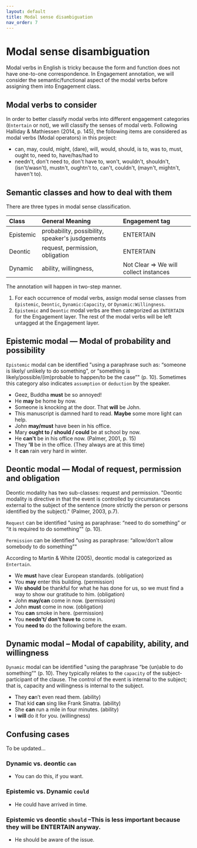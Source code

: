 ```yaml
---
layout: default
title: Modal sense disambiguation
nav_order: 7
---
```

# Modal sense disambiguation

Modal verbs in English is tricky because the form and function does not have one-to-one correspondence. 
In Engagement annotation, we will consider the semantic/functional aspect of the modal verbs before assigning them into Engagement class.

## Modal verbs to consider
In order to better classify modal verbs into different engagement categories (`Entertain` or not), we will classify the senses of modal verb.
Following Halliday & Mathiessen (2014, p. 145), the following items are considered as modal verbs (Modal operators) in this project:
- can, may, could, might, (dare), will, would, should, is to, was to, must, ought to, need to, have/has/had to
- needn't, don't need to, don't have to, won't, wouldn't, shouldn't, (isn't/wasn't), mustn't, oughtn't to, can't, couldn't, (mayn't, mightn't, haven't to).

## Semantic classes and how to deal with them
There are three types in modal sense classification.

| Class     | General Meaning                                 | Engagement tag                         |
| :-------- | :---------------------------------------------- | :------------------------------------- |
| Epistemic | probability, possibility, speaker's jusdgements | ENTERTAIN                              |
| Deontic   | request, permission, obligation                 | ENTERTAIN                              |
| Dynamic   | ability, willingness,                           | Not Clear => We will collect instances |

The annotation will happen in two-step manner. 
1) For each occurrence of modal verbs, assign modal sense classes from `Epistemic`, `Deontic`, `Dynamic:Capacity`, or `Dynamic:Willingness`.
2) `Epistemic` and `Deontic` modal verbs are then categorized as `ENTERTAIN` for the Engagement layer. The rest of the modal verbs will be left untagged at the Engagement layer.

## Epistemic modal — Modal of probability and possibility

`Epistemic` modal can be identified "using a paraphrase such as: “someone is likely/ unlikely to do something”, or “something is likely/possible/(im)probable to happen/to be the case”" (p. 10).
Sometimes this category also indicates `assumption` or `deduction` by the speaker.

- Geez, Buddha **must** be so annoyed!
- He **may** be home by now.
- Someone is knocking at the door. That **will** be John.
- This manuscript is damned hard to read. **Maybe** some more light can help.
- John **may/must** have been in his office. 
- Mary **ought to / should / could** be at school by now. 
- He **can't** be in his office now. (Palmer, 2001, p. 15)
- They **'ll** be in the office. (They always are at this time)
- It **can** rain very hard in winter.

## Deontic modal — Modal of request, permission and obligation

Deontic modality has two sub-classes: request and permission. "Deontic modality is directive in that the event is controlled by circumstances external to the subject of the sentence (more strictly the person or persons identified by the subject)." (Palmer, 2003, p.7).

`Request` can be identified "using as paraphrase: “need to do something” or “it is required to do something”" (p. 10).

`Permission` can be identified "using as paraphrase: “allow/don’t allow somebody to do something”"

According to Martin & White (2005), deontic modal is categorized as `Entertain`.
- We **must** have clear European standards.	(obligation)
- You **may** enter this building.	(permission)
- We **should** be thankful for what he has done for us, so we must find a way to show our gratitude to him.	(obligation)
- John **may/can** come in now. (permission)
- John **must** come in now.	(obligation)
- You **can** smoke in here. (permission)
- You **needn't/ don't have to** come in.
- You **need to** do the following before the exam.

## Dynamic modal – Modal of capability, ability, and willingness

`Dynamic` modal can be identified "using the paraphrase “be (un)able to do something”" (p. 10).
They typically relates to the `capacity` of the subject-participant of the clause.
The control of the event is internal to the subject; that is, capacity and willingness is internal to the subject.

- They **ca**n’t even read them.	(ability)
- That kid **can** sing like Frank Sinatra.	(ability)
- She **can** run a mile in four minutes. (ability)
- I **will** do it for you.	(willingness)
  
## Confusing cases 
To be updated...
### Dynamic vs. deontic `can`
- You can do this, if you want.
  
### Epistemic vs. Dynamic `could`
- He could have arrived in time.

### Epistemic vs deontic `should` –This is less important because they will be ENTERTAIN anyway.
- He should be aware of the issue.


